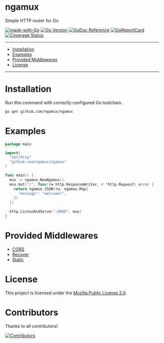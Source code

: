 # ngamux
Simple HTTP router for Go

[![made-with-Go](https://img.shields.io/badge/Made%20with-Go-1f425f.svg)](http://golang.org)
[![Go Version](https://img.shields.io/github/go-mod/go-version/ngamux/ngamux.svg)](https://github.com/ngamux/ngamux)
[![GoDoc Reference](https://img.shields.io/badge/godoc-reference-blue.svg)](https://pkg.go.dev/github.com/ngamux/ngamux)
[![GoReportCard](https://goreportcard.com/badge/github.com/ngamux/ngamux)](https://goreportcard.com/report/github.com/ngamux/ngamux)
[![Coverage Status](https://coveralls.io/repos/github/ngamux/ngamux/badge.svg?branch=master)](https://coveralls.io/github/ngamux/ngamux?branch=master)

---

* [Installation](#installation)
* [Examples](#examples)
* [Provided Middlewares](#provided-middlewares)
* [License](#license)

---

# Installation
Run this command with correctly configured Go toolchain.
```bash
go get github.com/ngamux/ngamux
```

# Examples
```go
package main

import(
  "net/http"
  "github.com/ngamux/ngamux"
)

func main() {
  mux := ngamux.NewNgamux()
  mux.Get("/", func(rw http.ResponseWriter, r *http.Request) error {
    return ngamux.JSON(rw, ngamux.Map{
      "message": "welcome!",
    })
  })
  
  http.ListenAndServe(":8080", mux)
}
```

# Provided Middlewares
* [CORS](https://github.com/ngamux/middleware/tree/master/cors)
* [Recover](https://github.com/ngamux/middleware/tree/master/recover)
* [Static](https://github.com/ngamux/middleware/tree/master/static)

# License
This project is licensed under the [Mozilla Public License 2.0](https://github.com/ngamux/ngamux/blob/master/LICENSE).

# Contributors
Thanks to all contributors!

[![Contributors](https://contrib.rocks/image?repo=ngamux/ngamux)](https://github.com/ngamux/ngamux/graphs/contributors)
